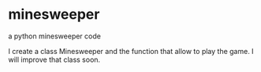 # minesweeper
a python minesweeper code

I create a class Minesweeper and the function that allow to play the game.
I will improve that class soon.
